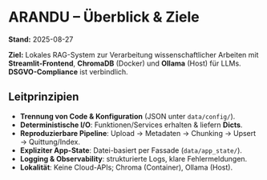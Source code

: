 # ARANDU – Überblick & Ziele

**Stand:** 2025-08-27

**Ziel:** Lokales RAG-System zur Verarbeitung wissenschaftlicher Arbeiten mit **Streamlit-Frontend**, **ChromaDB** (Docker) und **Ollama** (Host) für LLMs. **DSGVO-Compliance** ist verbindlich.

## Leitprinzipien
- **Trennung von Code & Konfiguration** (JSON unter `data/config/`).
- **Deterministische I/O**: Funktionen/Services erhalten & liefern **Dicts**.
- **Reproduzierbare Pipeline**: Upload → Metadaten → Chunking → Upsert → Quittung/Index.
- **Expliziter App-State**: Datei-basiert per Fassade (`data/app_state/`).
- **Logging & Observability**: strukturierte Logs, klare Fehlermeldungen.
- **Lokalität**: Keine Cloud-APIs; Chroma (Container), Ollama (Host).
